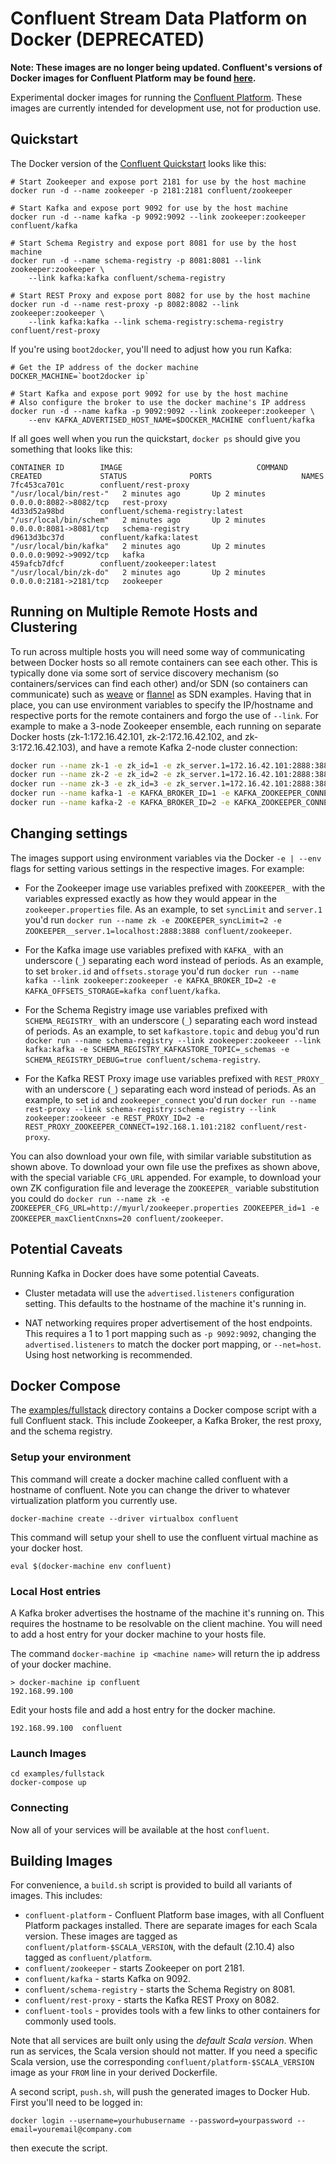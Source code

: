 Confluent Stream Data Platform on Docker (DEPRECATED)
========================================

**Note: These images are no longer being updated.  Confluent's versions of Docker images for Confluent Platform may be found [here](https://github.com/confluentinc/cp-docker-images).**

Experimental docker images for running the
[Confluent Platform](http://confluent.io/docs/current/index.html).
These images are currently intended for development use, not for production use.


## Quickstart

The Docker version of the [Confluent Quickstart](http://confluent.io/docs/current/quickstart.html)
looks like this:

    # Start Zookeeper and expose port 2181 for use by the host machine
    docker run -d --name zookeeper -p 2181:2181 confluent/zookeeper

    # Start Kafka and expose port 9092 for use by the host machine
    docker run -d --name kafka -p 9092:9092 --link zookeeper:zookeeper confluent/kafka

    # Start Schema Registry and expose port 8081 for use by the host machine
    docker run -d --name schema-registry -p 8081:8081 --link zookeeper:zookeeper \
        --link kafka:kafka confluent/schema-registry

    # Start REST Proxy and expose port 8082 for use by the host machine
    docker run -d --name rest-proxy -p 8082:8082 --link zookeeper:zookeeper \
        --link kafka:kafka --link schema-registry:schema-registry confluent/rest-proxy

If you're using `boot2docker`, you'll need to adjust how you run Kafka:

    # Get the IP address of the docker machine
    DOCKER_MACHINE=`boot2docker ip`

    # Start Kafka and expose port 9092 for use by the host machine
    # Also configure the broker to use the docker machine's IP address
    docker run -d --name kafka -p 9092:9092 --link zookeeper:zookeeper \
        --env KAFKA_ADVERTISED_HOST_NAME=$DOCKER_MACHINE confluent/kafka

If all goes well when you run the quickstart, `docker ps` should give you something that looks like this:

    CONTAINER ID        IMAGE                              COMMAND                  CREATED             STATUS              PORTS                    NAMES
    7fc453ca701c        confluent/rest-proxy               "/usr/local/bin/rest-"   2 minutes ago       Up 2 minutes        0.0.0.0:8082->8082/tcp   rest-proxy
    4d33d52a98bd        confluent/schema-registry:latest   "/usr/local/bin/schem"   2 minutes ago       Up 2 minutes        0.0.0.0:8081->8081/tcp   schema-registry     
    d9613d3bc37d        confluent/kafka:latest             "/usr/local/bin/kafka"   2 minutes ago       Up 2 minutes        0.0.0.0:9092->9092/tcp   kafka               
    459afcb7dfcf        confluent/zookeeper:latest         "/usr/local/bin/zk-do"   2 minutes ago       Up 2 minutes        0.0.0.0:2181->2181/tcp   zookeeper           


## Running on Multiple Remote Hosts and Clustering
To run across multiple hosts you will need some way of communicating between Docker hosts so all remote containers can see each other. This is typically done via some sort of service discovery mechanism (so containers/services can find each other) and/or SDN (so containers can communicate) such as [weave](http://weave.works/) or [flannel](https://github.com/coreos/flannel) as SDN examples. Having that in place, you can use environment variables to specify the IP/hostname and respective ports for the remote containers and forgo the use of `--link`. For example to make a 3-node Zookeeper ensemble, each running on separate Docker hosts (zk-1:172.16.42.101, zk-2:172.16.42.102, and zk-3:172.16.42.103), and have a remote Kafka 2-node cluster connection:

```sh
docker run --name zk-1 -e zk_id=1 -e zk_server.1=172.16.42.101:2888:3888 -e zk_server.2=172.16.42.102:2888:3888 -e zk_server.3=172.16.42.103:2888:3888 -p 2181:2181 -p 2888:2888 -p 3888:3888 confluent/zookeeper
docker run --name zk-2 -e zk_id=2 -e zk_server.1=172.16.42.101:2888:3888 -e zk_server.2=172.16.42.102:2888:3888 -e zk_server.3=172.16.42.103:2888:3888 -p 2181:2181 -p 2888:2888 -p 3888:3888 confluent/zookeeper
docker run --name zk-3 -e zk_id=3 -e zk_server.1=172.16.42.101:2888:3888 -e zk_server.2=172.16.42.102:2888:3888 -e zk_server.3=172.16.42.103:2888:3888 -p 2181:2181 -p 2888:2888 -p 3888:3888 confluent/zookeeper
docker run --name kafka-1 -e KAFKA_BROKER_ID=1 -e KAFKA_ZOOKEEPER_CONNECT=172.16.42.101:2181,172.16.42.102:2181,172.16.42.103:2181 -p 9092:9092 confluent/kafka
docker run --name kafka-2 -e KAFKA_BROKER_ID=2 -e KAFKA_ZOOKEEPER_CONNECT=172.16.42.101:2181,172.16.42.102:2181,172.16.42.103:2181 -p 9092:9092 confluent/kafka
```

## Changing settings
The images support using environment variables via the Docker `-e | --env` flags for setting various settings in the respective images. For example:

  - For the Zookeeper image use variables prefixed with `ZOOKEEPER_` with the variables expressed exactly as how they would appear in the `zookeeper.properties` file. As an example, to set `syncLimit` and `server.1` you'd run `docker run --name zk -e ZOOKEEPER_syncLimit=2 -e ZOOKEEPER__server.1=localhost:2888:3888 confluent/zookeeper`.

  - For the Kafka image use variables prefixed with `KAFKA_` with an underscore (`_`) separating each word instead of periods. As an example, to set `broker.id` and `offsets.storage` you'd run `docker run --name kafka --link zookeeper:zookeeper -e KAFKA_BROKER_ID=2 -e KAFKA_OFFSETS_STORAGE=kafka confluent/kafka`.

  - For the Schema Registry image use variables prefixed with `SCHEMA_REGISTRY_` with an underscore (`_`) separating each word instead of periods. As an example, to set `kafkastore.topic` and `debug` you'd run `docker run --name schema-registry --link zookeeper:zookeeer --link kafka:kafka -e SCHEMA_REGISTRY_KAFKASTORE_TOPIC=_schemas -e SCHEMA_REGISTRY_DEBUG=true confluent/schema-registry`.

  - For the Kafka REST Proxy image use variables prefixed with `REST_PROXY_` with an underscore (`_`) separating each word instead of periods. As an example, to set `id` and `zookeeper_connect` you'd run `docker run --name rest-proxy --link schema-registry:schema-registry --link zookeeper:zookeeer -e REST_PROXY_ID=2 -e REST_PROXY_ZOOKEEPER_CONNECT=192.168.1.101:2182 confluent/rest-proxy`.

You can also download your own file, with similar variable substitution as shown above. To download your own file use the prefixes as shown above, with the special variable `CFG_URL` appended. For example, to download your own ZK configuration file and leverage the `ZOOKEEPER_` variable substitution you could do `docker run --name zk -e ZOOKEEPER_CFG_URL=http://myurl/zookeeper.properties ZOOKEEPER_id=1 -e ZOOKEEPER_maxClientCnxns=20 confluent/zookeeper`.

## Potential Caveats

Running Kafka in Docker does have some potential Caveats. 

  - Cluster metadata will use the `advertised.listeners` configuration setting. This defaults to the hostname of the machine it's running in.
  
  - NAT networking requires proper advertisement of the host endpoints. This requires a 1 to 1 port mapping such as `-p 9092:9092`, changing the `advertised.listeners` to match the docker port mapping, or `--net=host`. Using host networking is recommended. 

## Docker Compose 

The [examples/fullstack](examples/fullstack) directory contains a Docker compose script with a full Confluent stack. This include Zookeeper, a Kafka Broker, the rest proxy, and the schema registry.

### Setup your environment 

This command will create a docker machine called confluent with a hostname of confluent. Note you can change the driver to whatever virtualization platform you currently use.

```
docker-machine create --driver virtualbox confluent
```

This command will setup your shell to use the confluent virtual machine as your docker host.

```
eval $(docker-machine env confluent)
```

### Local Host entries

A Kafka broker advertises the hostname of the machine it's running on. This requires the hostname to be resolvable on the client machine. You will need to add a host entry for your docker machine to your hosts file.

The command `docker-machine ip <machine name>` will return the ip address of your docker machine.

```
> docker-machine ip confluent
192.168.99.100
```

Edit your hosts file and add a host entry for the docker machine.

```
192.168.99.100  confluent
```

### Launch Images

```
cd examples/fullstack
docker-compose up
```

### Connecting 

Now all of your services will be available at the host `confluent`.


Building Images
---------------

For convenience, a `build.sh` script is provided to build all variants of
images. This includes:

* `confluent-platform` - Confluent Platform base images, with all Confluent
  Platform packages installed. There are separate images for each Scala
  version. These images are tagged as `confluent/platform-$SCALA_VERSION`, with
  the default (2.10.4) also tagged as `confluent/platform`.
* `confluent/zookeeper` - starts Zookeeper on port 2181.
* `confluent/kafka` - starts Kafka on 9092.
* `confluent/schema-registry` - starts the Schema Registry on 8081.
* `confluent/rest-proxy` - starts the Kafka REST Proxy on 8082.
* `confluent-tools` - provides tools with a few links to other containers for
  commonly used tools.

Note that all services are built only using the *default Scala version*. When
run as services, the Scala version should not matter. If you need a specific
Scala version, use the corresponding `confluent/platform-$SCALA_VERSION` image
as your `FROM` line in your derived Dockerfile.

A second script, `push.sh`, will push the generated images to Docker
Hub. First you'll need to be logged in:

    docker login --username=yourhubusername --password=yourpassword --email=youremail@company.com

then execute the script.
